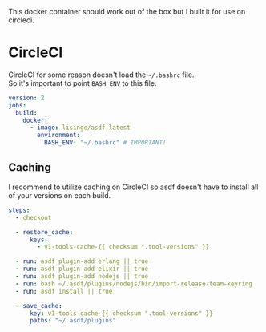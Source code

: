 This docker container should work out of the box but I built it for use on circleci.

# CircleCI
CircleCI for some reason doesn't load the `~/.bashrc` file.  
So it's important to point `BASH_ENV` to this file.

```yml
version: 2
jobs:
  build:
    docker:
      - image: lisinge/asdf:latest
        environment:
          BASH_ENV: "~/.bashrc" # IMPORTANT!
```

## Caching
I recommend to utilize caching on CircleCI so asdf doesn't have to install all
of your versions on each build.

```yml
steps:
  - checkout

  - restore_cache:
      keys:
        - v1-tools-cache-{{ checksum ".tool-versions" }}

  - run: asdf plugin-add erlang || true
  - run: asdf plugin-add elixir || true
  - run: asdf plugin-add nodejs || true
  - run: bash ~/.asdf/plugins/nodejs/bin/import-release-team-keyring
  - run: asdf install || true

  - save_cache:
      key: v1-tools-cache-{{ checksum ".tool-versions" }}
      paths: "~/.asdf/plugins"
```
